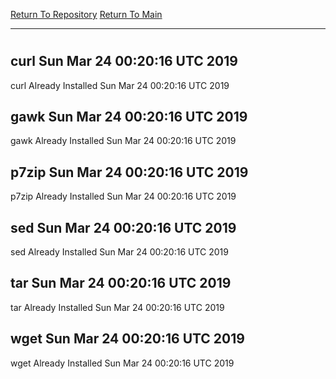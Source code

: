 [Return To Repository](https://github.com/deathbybandaid/piholeparser/)
[Return To Main](https://github.com/deathbybandaid/piholeparser/blob/master/RecentRunLogs/Mainlog.md)
____________________________________
# 
## curl Sun Mar 24 00:20:16 UTC 2019
curl Already Installed Sun Mar 24 00:20:16 UTC 2019
## gawk Sun Mar 24 00:20:16 UTC 2019
gawk Already Installed Sun Mar 24 00:20:16 UTC 2019
## p7zip Sun Mar 24 00:20:16 UTC 2019
p7zip Already Installed Sun Mar 24 00:20:16 UTC 2019
## sed Sun Mar 24 00:20:16 UTC 2019
sed Already Installed Sun Mar 24 00:20:16 UTC 2019
## tar Sun Mar 24 00:20:16 UTC 2019
tar Already Installed Sun Mar 24 00:20:16 UTC 2019
## wget Sun Mar 24 00:20:16 UTC 2019
wget Already Installed Sun Mar 24 00:20:16 UTC 2019
